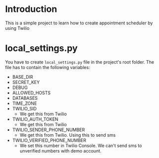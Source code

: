 # Introduction

This is a simple project to learn how to create appointment scheduler by using Twilio

# local_settings.py

You have to create `local_settings.py` file in the project's root folder. The file has to contain the following variables:

- BASE_DIR
- SECRET_KEY
- DEBUG
- ALLOWED_HOSTS
- DATABASES
- TIME_ZONE
- TWILIO_SID
  - We get this from Twilio
- TWILIO_AUTH_TOKEN
  - We get this from Twilio
- TWILIO_SENDER_PHONE_NUMBER
  - We get this from Twilio. Using this to send sms
- TWILIO_VERIFIED_PHONE_NUMBER
  - We set this number in Twilio Console. We can't send sms to unverified numbers with demo account.